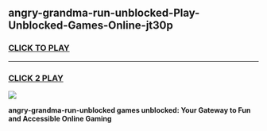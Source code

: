 
## angry-grandma-run-unblocked-Play-Unblocked-Games-Online-jt30p
<h3>
<a href="https://premium76.site?title=angry-grandma-run-unblocked&ref=25A">CLICK TO PLAY</a></h3>
<hr>

<h3>
<a href="https://premium76.site?title=angry-grandma-run-unblocked&ref=25A">CLICK 2 PLAY</a>
  
</h3>

<a href="https://premium76.site?title=angry-grandma-run-unblocked&ref=25A"><img src="https://clearcache.store/games.png"></a>


**angry-grandma-run-unblocked games unblocked: Your Gateway to Fun and Accessible Online Gaming**
